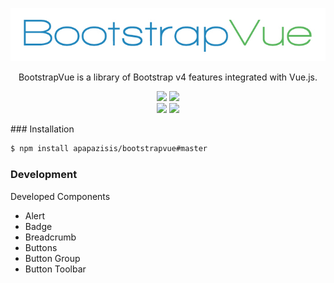 <p align="center" >
    <img src="https://github.com/apapazisis/bootstrapvue/blob/development/media/logo.jpg">
</p>

<p align="center">
BootstrapVue is a library of Bootstrap v4 features integrated with Vue.js.
</p>

<p align="center">
<img src="https://img.shields.io/badge/Bootstrap-4-brightgreen.svg?style=plastic">
<img src="https://img.shields.io/badge/Vue.js-2.x-brightgreen.svg?style=plastic">
<br>
<img src="https://img.shields.io/npm/v/npm.svg?style=plastic">
<img src="https://img.shields.io/npm/v/Webpack-3.x-blue.svg?style=plastic">


</p>
### Installation

```sh
$ npm install apapazisis/bootstrapvue#master
```

### Development

Developed Components
- Alert
- Badge
- Breadcrumb
- Buttons
- Button Group
- Button Toolbar